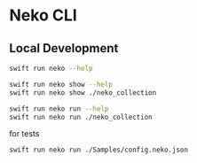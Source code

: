 # Neko CLI

## Local Development 

```sh
swift run neko --help 

swift run neko show --help 
swift run neko show ./neko_collection

swift run neko run --help
swift run neko run ./neko_collection
```

for tests
```sh
swift run neko run ./Samples/config.neko.json 
```
